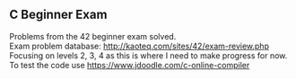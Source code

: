 ## C Beginner Exam  
Problems from the 42 beginner exam solved.  
Exam problem database: http://kaoteq.com/sites/42/exam-review.php
Focusing on levels 2, 3, 4 as this is where I need to make progress for now.  
To test the code use https://www.jdoodle.com/c-online-compiler
